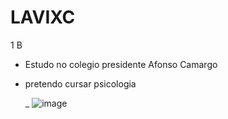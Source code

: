 # LAVIXC
1 B
* Estudo no colegio presidente Afonso Camargo
* pretendo cursar psicologia

  ![]()_ ![image](https://github.com/lavis28022007/LAVIXC/assets/146361007/9d9fc05a-0ad0-4b52-8a60-fe23ad7bdae8)

